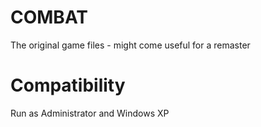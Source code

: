 # COMBAT
The original game files - might come useful for a remaster

# Compatibility
Run as Administrator and Windows XP
